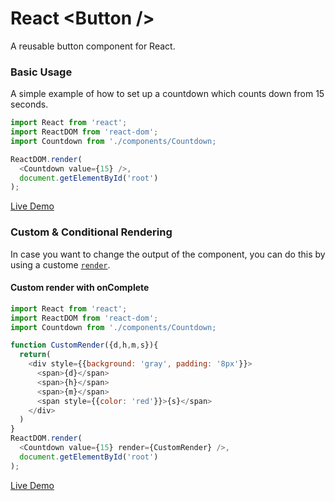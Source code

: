 # React &lt;Button /&gt;
A reusable button component for React.

### Basic Usage
A simple example of how to set up a countdown which counts down from 15 seconds.

```js
import React from 'react';
import ReactDOM from 'react-dom';
import Countdown from './components/Countdown;

ReactDOM.render(
  <Countdown value={15} />,
  document.getElementById('root')
);
```
[Live Demo](https://codesandbox.io/s/cool-fermat-uk0dq)

### Custom & Conditional Rendering
In case you want to change the output of the component, you can do this by using a custome [`render`](#render).

#### Custom render with onComplete

```js
import React from 'react';
import ReactDOM from 'react-dom';
import Countdown from './components/Countdown;

function CustomRender({d,h,m,s}){
  return(
    <div style={{background: 'gray', padding: '8px'}}>
      <span>{d}</span>
      <span>{h}</span>
      <span>{m}</span>
      <span style={{color: 'red'}}>{s}</span>
    </div>
  )
}
ReactDOM.render(
  <Countdown value={15} render={CustomRender} />,
  document.getElementById('root')
);
```
[Live Demo](https://codesandbox.io/s/cool-fermat-uk0dq)
